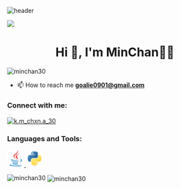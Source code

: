 ![header](https://capsule-render.vercel.app/api?type=waving&&height=200&section=header&text=MinChan&fontSize=70&color=timeGradient&fontAlign=50&fontAlignY=40)

<img src="https://media.istockphoto.com/id/1343687541/ko/%EB%B2%A1%ED%84%B0/%ED%9D%B0%EC%83%89-%EB%B0%B0%EA%B2%BD%EC%97%90-%ED%95%9C%EA%B5%AD%EC%9D%98-%EC%84%9C%ED%81%B4-%ED%94%8C%EB%9E%98%EA%B7%B8-%EB%B2%A1%ED%84%B0.jpg?s=612x612&w=0&k=20&c=VYJL8Dxr3znjIgYqVQMJQvnt9OGXAKDQdDJT1-3e6GA=">


<h1 align="center">Hi 👋, I'm MinChan🧑‍💻</h1>
<p align="left"> <img src="https://komarev.com/ghpvc/?username=minchan30&label=Profile%20views&color=0e75b6&style=flat" alt="minchan30" /> </p>

- 📫 How to reach me **goalie0901@gmail.com**

<h3 align="left">Connect with me:</h3>
<p align="left">
<a href="https://instagram.com/k.m_chxn.a_30" target="blank"><img align="center" src="https://raw.githubusercontent.com/rahuldkjain/github-profile-readme-generator/master/src/images/icons/Social/instagram.svg" alt="k.m_chxn.a_30" height="30" width="40" /></a>
</p>

<h3 align="left">Languages and Tools:</h3>
<p align="left"> <a href="https://www.java.com" target="_blank" rel="noreferrer"> <img src="https://raw.githubusercontent.com/devicons/devicon/master/icons/java/java-original.svg" alt="java" width="40" height="40"/> </a> <a href="https://www.python.org" target="_blank" rel="noreferrer"> <img src="https://raw.githubusercontent.com/devicons/devicon/master/icons/python/python-original.svg" alt="python" width="40" height="40"/> </a> </p>

<p><img align="left" src="https://github-readme-stats.vercel.app/api/top-langs?username=minchan30&show_icons=true&locale=en&layout=compact" alt="minchan30" /></p>

<p>&nbsp;<img align="center" src="https://github-readme-stats.vercel.app/api?username=minchan30&show_icons=true&locale=en" alt="minchan30" /></p>
